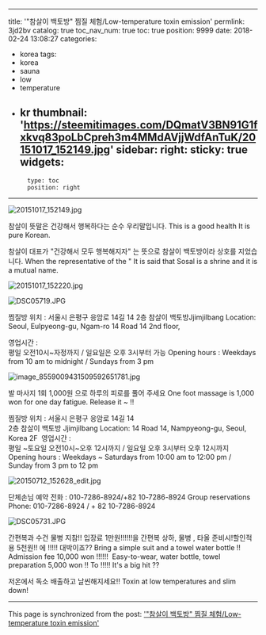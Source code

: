 
---
title: '"참살이 백토방" 찜질 체험/Low-temperature toxin emission'
permlink: 3jd2bv
catalog: true
toc_nav_num: true
toc: true
position: 9999
date: 2018-02-24 13:08:27
categories:
- korea
tags:
- korea
- sauna
- low
- temperature
- kr
thumbnail: 'https://steemitimages.com/DQmatV3BN91G1fxkvq83poLbCpreh3m4MMdAVjjWdfAnTuK/20151017_152149.jpg'
sidebar:
    right:
        sticky: true
widgets:
    -
        type: toc
        position: right
---


![20151017_152149.jpg](https://steemitimages.com/DQmatV3BN91G1fxkvq83poLbCpreh3m4MMdAVjjWdfAnTuK/20151017_152149.jpg)

참살이 뜻말은 건강해서 행복하다는 
순수 우리말입니다.
This is a good health
It is pure Korean.

참살이 대표가 "건강해서 모두 행복해지자"
는 뜻으로 참살이 백토방이라 상호를 지었습니다.
When the representative of the "
It is said that Sosal is a shrine and it is a mutual name.

![20151017_152220.jpg](https://steemitimages.com/DQmZdLQmsKchcTVouTLNn6ZcjSXwHszzo6bjsWgZDf3fmAV/20151017_152220.jpg)

![DSC05719.JPG](https://steemitimages.com/DQmUD35RdHyshY2HEzkhJvxxF2b88ea43C8GpgehbvLNrgg/DSC05719.JPG)

찜질방 위치 : 
서울시 은평구 응암로 14길 14  2층 참살이 백토방​
Jjimjilbang Location:
Seoul, Eulpyeong-gu, Ngam-ro 14 Road 14 2nd floor,

영업시간 :  
평일 오전10시~자정까지 / 
일요일은 오후 3시부터 가능
Opening hours :
Weekdays from 10 am to midnight /
Sundays from 3 pm

![image_8559009431509592651781.jpg](https://steemitimages.com/DQmfPVzJMBMD7uKene87enE7DmJexzYHKz3WYwDpf79VaZA/image_8559009431509592651781.jpg)

발 마사지 1회 1,000원 으로 하루의 피로를 
풀어 주세요
One foot massage is 1,000 won for one day fatigue. Release it ~ !! 

찜질방 위치 : 
서울시 은평구 응암로 14길 14    
2층 참살이 백토방​
Jjimjilbang Location:
14 Road 14, Nampyeong-gu, Seoul, Korea
2F
​
영업시간 :  
평일 ~토요일 오전10시~오후 12시까지 /
일요일             오후 3시부터 오후 12시까지
Opening hours :
Weekdays ~ Saturdays from 10:00 am to 
12:00 pm / Sunday from 3 pm to 12 pm

![20150712_152628_edit.jpg](https://steemitimages.com/DQmVg4AvReKnwzTKz41dE3FezDRMKxYimgYxkCmY2QKYsxA/20150712_152628_edit.jpg)
                   
단체손님 예약 전화 : 
‭010-7286-8924‬/+82 10-7286-8924‬
Group reservations Phone:
010-7286-8924 / + 82 10-7286-8924

![DSC05731.JPG](https://steemitimages.com/DQmTLkayRNJsRDPjoPXASt3ELLSDPYZGpZijVfrFf6P3NhC/DSC05731.JPG)

  간편복과 수건 물병 지참!! 입장료 1만원!!!!!!을
 간편복 상하, 물병 , 타올 준비시!할인적용 
5천원!! 에 !!!!! 대박이죠??
Bring a simple suit and a towel water bottle !! Admission fee 10,000 won !!!!!!
 Easy-to-wear, water bottle, towel preparation
5,000 won !! To !!!!! It's a big hit ??

저온에서  독소 배출하고 날씬해지세요!!
Toxin at low temperatures and slim down!

- - -

This page is synchronized from the post: ['"참살이 백토방" 찜질 체험/Low-temperature toxin emission'](https://steemit.com/@kimseun/3jd2bv)
